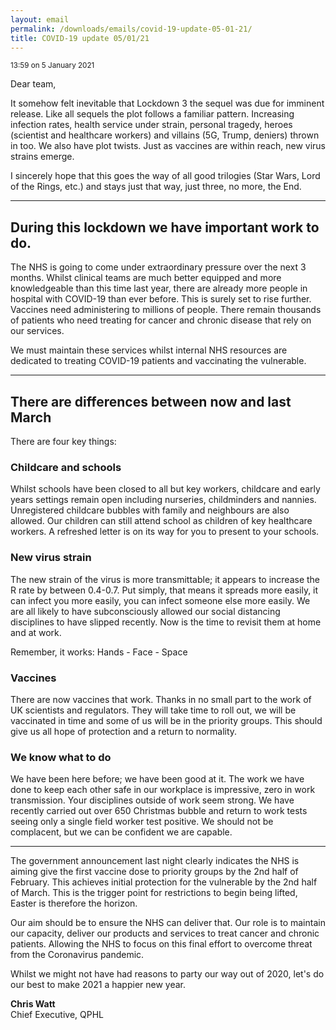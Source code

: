 ```yaml
---
layout: email
permalink: /downloads/emails/covid-19-update-05-01-21/
title: COVID-19 update 05/01/21
---
```


<small>13:59 on 5 January 2021</small>

Dear team,

It somehow felt inevitable that Lockdown 3 the sequel was due for imminent release. Like all sequels the plot follows a familiar pattern. Increasing infection rates, health service under strain, personal tragedy, heroes (scientist and healthcare workers) and villains (5G, Trump, deniers) thrown in too. We also have plot twists. Just as vaccines are within reach, new virus strains emerge.

I sincerely hope that this goes the way of all good trilogies (Star Wars, Lord of the Rings, etc.) and stays just that way, just three, no more, the End.

---

## During this lockdown we have important work to do.

The NHS is going to come under extraordinary pressure over the next 3 months. Whilst clinical teams are much better equipped and more knowledgeable than this time last year, there are already more people in hospital with COVID-19 than ever before. This is surely set to rise further. Vaccines need administering to millions of people. There remain thousands of patients who need treating for cancer and chronic disease that rely on our services.

We must maintain these services whilst internal NHS resources are dedicated to treating COVID-19 patients and vaccinating the vulnerable.

---

## There are differences between now and last March

There are four key things:

### Childcare and schools

Whilst schools have been closed to all but key workers, childcare and early years settings remain open including nurseries, childminders and nannies. Unregistered childcare bubbles with family and neighbours are also allowed. Our children can still attend school as children of key healthcare workers. A refreshed letter is on its way for you to present to your schools.

### New virus strain

The new strain of the virus is more transmittable; it appears to increase the R rate by between 0.4-0.7. Put simply, that means it spreads more easily, it can infect you more easily, you can infect someone else more easily. We are all likely to have subconsciously allowed our social distancing disciplines to have slipped recently. Now is the time to revisit them at home and at work.

Remember, it works:  Hands - Face - Space

### Vaccines

There are now vaccines that work. Thanks in no small part to the work of UK scientists and regulators. They will take time to roll out, we will be vaccinated in time and some of us will be in the priority groups. This should give us all hope of protection and a return to normality.

### We know what to do

We have been here before; we have been good at it. The work we have done to keep each other safe in our workplace is impressive, zero in work transmission. Your disciplines outside of work seem strong. We have recently carried out over 650 Christmas bubble and return to work tests seeing only a single field worker test positive. We should not be complacent, but we can be confident we are capable.

---

The government announcement last night clearly indicates the NHS is aiming give the first vaccine dose to priority groups by the 2nd half of February. This achieves initial protection for the vulnerable by the 2nd half of March. This is the trigger point for restrictions to begin being lifted, Easter is therefore the horizon.

Our aim should be to ensure the NHS can deliver that. Our role is to maintain our capacity, deliver our products and services to treat cancer and chronic patients. Allowing the NHS to focus on this final effort to overcome threat from the Coronavirus pandemic.

Whilst we might not have had reasons to party our way out of 2020, let's do our best to make 2021 a happier new year.

**Chris Watt**<br>
Chief Executive, QPHL